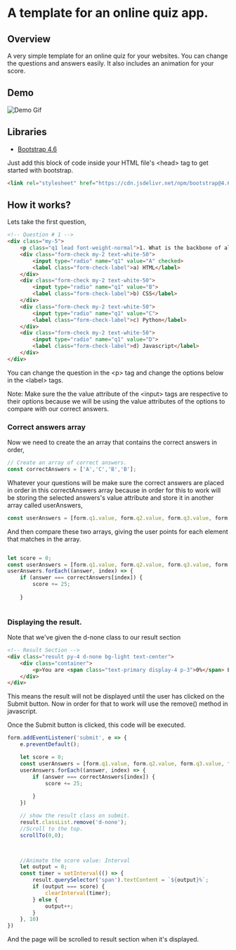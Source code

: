 # A template for an online quiz app.
## Overview
A very simple template for an online quiz for your websites. You can change the questions and answers easily. It also includes an animation for your score.


## Demo
![Demo Gif](https://s4.gifyu.com/images/ezgifcom-gif-maker-1.gif)

## Libraries
* [Bootstrap 4.6](https://getbootstrap.com/docs/4.6/getting-started/introduction/)

Just add this block of code inside your HTML file's \<head> tag to get started with bootstrap.
```HTML
<link rel="stylesheet" href="https://cdn.jsdelivr.net/npm/bootstrap@4.6.0/dist/css/bootstrap.min.css" integrity="sha384-B0vP5xmATw1+K9KRQjQERJvTumQW0nPEzvF6L/Z6nronJ3oUOFUFpCjEUQouq2+l" crossorigin="anonymous">
```

## How it works?
Lets take the first question,

```HTML
<!-- Question # 1 -->
<div class="my-5">
    <p class="q1 lead font-weight-normal">1. What is the backbone of all webpages?</p>
    <div class="form-check my-2 text-white-50">
        <input type="radio" name="q1" value="A" checked>
        <label class="form-check-label">a) HTML</label>
    </div>
    <div class="form-check my-2 text-white-50">
        <input type="radio" name="q1" value="B">
        <label class="form-check-label">b) CSS</label>
    </div>
    <div class="form-check my-2 text-white-50">
        <input type="radio" name="q1" value="C">
        <label class="form-check-label">c) Python</label>
    </div>
    <div class="form-check my-2 text-white-50">
        <input type="radio" name="q1" value="D">
        <label class="form-check-label">d) Javascript</label>
    </div>
</div>
```
You can change the question in the \<p> tag and change the options below in the \<label> tags.

Note: Make sure the the value attribute of the \<input> tags are respective to their options because we will be using the value attributes of the options to compare with our correct answers.

### Correct answers array
Now we need to create the an array that contains the correct answers in order,
``` Javascript
// Create an array of correct answers. 
const correctAnswers = ['A','C','B','B'];
```
Whatever your questions will be make sure the correct answers are placed in order in this correctAnswers array because in order for this to work will be storing the selected answers's value attribute and store it in another array called userAnswers,
```Javascript
const userAnswers = [form.q1.value, form.q2.value, form.q3.value, form.q4.value]
```
And then compare these two arrays, giving the user points for each element that matches in the array.

```Javascript

let score = 0;
const userAnswers = [form.q1.value, form.q2.value, form.q3.value, form.q4.value]
userAnswers.forEach((answer, index) => {
    if (answer === correctAnswers[index]) {
        score += 25;
        
    }
    
```

### Displaying the result.
Note that we've given the d-none class to our result section

```HTML
<!-- Result Section -->
<div class="result py-4 d-none bg-light text-center">
    <div class="container">
        <p>You are <span class="text-primary display-4 p-3">0%</span> Expert Developer</p>
    </div>
</div>
```

This means the result will not be displayed until the user has clicked on the Submit button. Now in order for that to work will use the remove() method in javascript.

Once the Submit button is clicked, this code will be executed.

```Javascript
form.addEventListener('submit', e => {
    e.preventDefault();

    let score = 0;
    const userAnswers = [form.q1.value, form.q2.value, form.q3.value, form.q4.value]
    userAnswers.forEach((answer, index) => {
        if (answer === correctAnswers[index]) {
            score += 25;
            
        }
    })

    // show the result class on submit. 
    result.classList.remove('d-none');
    //Scroll to the top. 
    scrollTo(0,0);



    //Animate the score value: Interval
    let output = 0;
    const timer = setInterval(() => {
        result.querySelector('span').textContent = `${output}%`;
        if (output === score) {
            clearInterval(timer);
        } else {
            output++;
        }
    }, 10)
})
```

And the page will be scrolled to result section when it's displayed.

